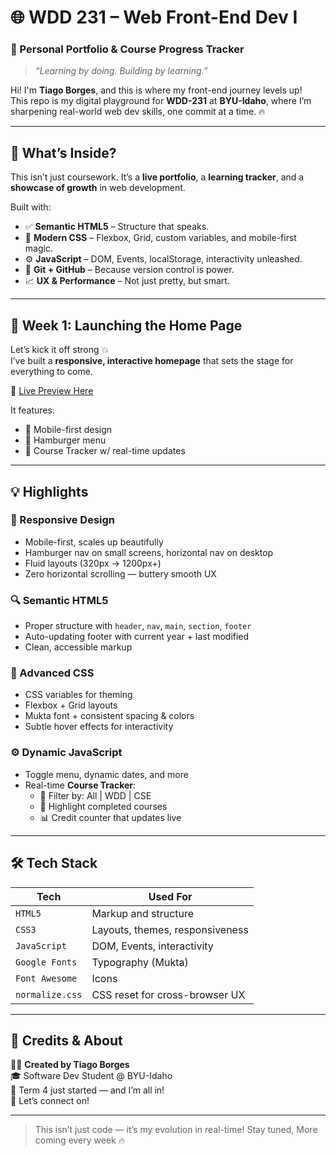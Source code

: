 # 🌐 WDD 231 – Web Front-End Dev I  
### 🚀 Personal Portfolio & Course Progress Tracker  
> *“Learning by doing. Building by learning.”*

Hi! I'm **Tiago Borges**, and this is where my front-end journey levels up!  
This repo is my digital playground for **WDD-231** at **BYU-Idaho**, where I’m sharpening real-world web dev skills, one commit at a time. 🔥

---

## 🎯 What’s Inside?
This isn’t just coursework. It’s a **live portfolio**, a **learning tracker**, and a **showcase of growth** in web development.

Built with:
- ✅ **Semantic HTML5** – Structure that speaks.
- 🎨 **Modern CSS** – Flexbox, Grid, custom variables, and mobile-first magic.
- ⚙️ **JavaScript** – DOM, Events, localStorage, interactivity unleashed.
- 🧠 **Git + GitHub** – Because version control is power.
- 📈 **UX & Performance** – Not just pretty, but smart.

---

## 🧭 Week 1: Launching the Home Page

Let’s kick it off strong 💥  
I’ve built a **responsive, interactive homepage** that sets the stage for everything to come.

🔗 [Live Preview Here](https://thneri95.github.io/wdd231/)

It features:
- 📱 Mobile-first design  
- 🍔 Hamburger menu  
- 🧭 Course Tracker w/ real-time updates  

---

## 💡 Highlights

### 📱 Responsive Design
- Mobile-first, scales up beautifully
- Hamburger nav on small screens, horizontal nav on desktop
- Fluid layouts (320px → 1200px+)
- Zero horizontal scrolling — buttery smooth UX

### 🔍 Semantic HTML5
- Proper structure with `header`, `nav`, `main`, `section`, `footer`
- Auto-updating footer with current year + last modified
- Clean, accessible markup

### 🎨 Advanced CSS
- CSS variables for theming
- Flexbox + Grid layouts
- Mukta font + consistent spacing & colors
- Subtle hover effects for interactivity

### ⚙️ Dynamic JavaScript
- Toggle menu, dynamic dates, and more
- Real-time **Course Tracker**:
  - 🔄 Filter by: All | WDD | CSE
  - 🏁 Highlight completed courses
  - 📊 Credit counter that updates live

---

## 🛠️ Tech Stack

| Tech           | Used For                        |
|----------------|----------------------------------|
| `HTML5`        | Markup and structure             |
| `CSS3`         | Layouts, themes, responsiveness  |
| `JavaScript`   | DOM, Events, interactivity       |
| `Google Fonts` | Typography (Mukta)               |
| `Font Awesome` | Icons                            |
| `normalize.css`| CSS reset for cross-browser UX   |

---

## 🙌 Credits & About

👨‍💻 **Created by Tiago Borges**  
🎓 Software Dev Student @ BYU-Idaho  
📅 Term 4 just started — and I’m all in!  
💬 Let’s connect on!

---

> This isn’t just code — it’s my evolution in real-time!
> Stay tuned, More coming every week 🔥
